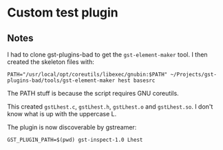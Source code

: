 # Custom test plugin

## Notes

I had to clone gst-plugins-bad to get the `gst-element-maker` tool. I then created the skeleton files with:

```
PATH="/usr/local/opt/coreutils/libexec/gnubin:$PATH" ~/Projects/gst-plugins-bad/tools/gst-element-maker hest basesrc
```

The PATH stuff is because the script requires GNU coreutils.

This created `gstLhest.c`, `gstLhest.h`, `gstLhest.o` and `gstLhest.so`. I don't know what is up with the uppercase L.

The plugin is now discoverable by gstreamer:

```
GST_PLUGIN_PATH=$(pwd) gst-inspect-1.0 Lhest
```
